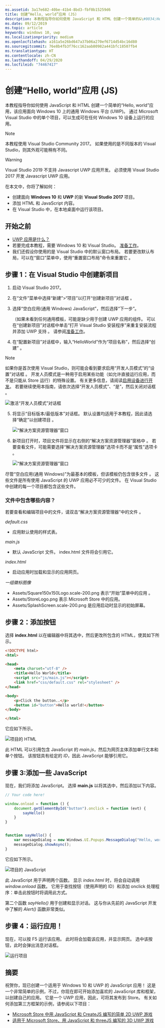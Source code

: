 ```yaml
---
ms.assetid: 3a17e682-40be-41b4-8bd3-fbf0b15259d6
title: 创建“Hello, world”应用 (JS)
description: 本教程指导你如何使用 JavaScript 和 HTML 创建一个简单的&\#0034;Hello, world&\#0034;应用，该应用面向 Windows 10 上的通用 Windows 平台 (UWP)。
ms.date: 09/12/2019
ms.topic: article
keywords: windows 10, uwp
ms.localizationpriority: medium
ms.openlocfilehash: a161a5e26bd647a37b06a270ef6714d54bc16d80
ms.sourcegitcommit: 76e8b4fb3f76cc162aab80982a441bfc18507fb4
ms.translationtype: HT
ms.contentlocale: zh-CN
ms.lasthandoff: 04/29/2020
ms.locfileid: "74467417"
---
```

# <a name="create-a-hello-world-app-js"></a>创建“Hello, world”应用 (JS)

本教程指导你如何使用 JavaScript 和 HTML 创建一个简单的“Hello, world”应用，该应用面向 Windows 10 上的通用 Windows 平台 (UWP)。 通过 Microsoft Visual Studio 中的单个项目，可以生成可在任何 Windows 10 设备上运行的应用。

> [!NOTE]
> 本教程使用 Visual Studio Community 2017。 如果使用的是不同版本的 Visual Studio，则其外观可能稍有不同。

> [!WARNING]
> Visual Studio 2019 不支持 Javascript UWP 应用开发。 必须使用 Visual Studio 2017 开发 Javascript UWP 应用。

在本文中，你将了解如何：

-   创建面向 **Windows 10** 和 **UWP** 的新 **Visual Studio 2017** 项目。
-   添加 HTML 和 JavaScript 内容。
-   在 Visual Studio 中，在本地桌面中运行该项目。

## <a name="before-you-start"></a>开始之前

-   [UWP 应用是什么？](universal-application-platform-guide.md)
-   若要完成本教程，需要 Windows 10 和 Visual Studio。 [准备工作](get-set-up.md)。
-   我们还假设你使用的是 Visual Studio 中的默认窗口布局。 若要更改默认布局，可以在“窗口”菜单中，使用“重置窗口布局”命令来重置它   。

## <a name="step-1-create-a-new-project-in-visual-studio"></a>步骤 1：在 Visual Studio 中创建新项目

1.  启动 Visual Studio 2017。

2.  在“文件”菜单中选择“新建”>“项目”以打开“创建新项目”对话框    。

3.  选择“空白应用(通用 Windows) JavaScript”，然后选择“下一步”。  

    （如果未看到任何通用模板，可能是缺少用于创建 UWP 应用的组件。 可以在“创建新项目”对话框中单击“打开 Visual Studio 安装程序”来重复安装流程并添加 UWP 支持   。 请参阅[准备工作](get-set-up.md)。

4.  在“配置新项目”对话框中，输入“HelloWorld”作为“项目名称”，然后选择“创建”     。

> [!NOTE]
> 如果你是首次使用 Visual Studio，则可能会看到要求启用“开发人员模式”的“设置”对话框  。 开发人员模式是一种用于启用某些功能（如允许直接运行应用，而不是只能从 Store 运行）的特殊设置。 有关更多信息，请阅读[启用设备进行开发](enable-your-device-for-development.md)。 若要继续使用本指南，请依次选择“开发人员模式”、“是”，然后关闭对话框   。

 ![激活“开发人员模式”对话框](images/win10-cs-00.png)

5.  将显示“目标版本/最低版本”对话框。 默认设置均适用于本教程，因此请选择“确定”以创建项目  。

    ![“解决方案资源管理器”窗口](images/win10-cs-02.png)

6.  新项目打开时，项目文件将显示在右侧的“解决方案资源管理器”窗格中  。 若要查看文件，可能需要选择“解决方案资源管理器”选项卡而不是“属性”选项卡   。

    ![“解决方案资源管理器”窗口](images/win10-js-02.png)

尽管“空白应用(通用 Windows)”为最基本的模板，但该模板仍包含很多文件  。 这些文件是所有使用 JavaScript 的 UWP 应用必不可少的文件。 在 Visual Studio 中创建的每一个项目都包含这些文件。


### <a name="whats-in-the-files"></a>文件中包含哪些内容？

若要查看和编辑项目中的文件，请双击“解决方案资源管理器”中的文件  。

*default.css*

-  应用默认使用的样式表。

*main.js*

- 默认 JavaScript 文件。 index.html 文件将会引用它。

*index.html*

- 启动应用时加载和显示的应用网页。

*一组徽标图像*
-   Assets/Square150x150Logo.scale-200.png 表示“开始”菜单中的应用  。
-   Assets/StoreLogo.png 表示 Microsoft Store 中的应用。
-   Assets/SplashScreen.scale-200.png 是应用启动时显示的初始屏幕。

## <a name="step-2-adding-a-button"></a>步骤 2：添加按钮

选择 **index.html** 以在编辑器中将其选中，然后更改所包含的 HTML，使其如下所示。

```html
<!DOCTYPE html>
<html>

<head>
    <meta charset="utf-8" />
    <title>Hello World</title>
    <script src="js/main.js"></script>
    <link href="css/default.css" rel="stylesheet" />
</head>

<body>
    <p>Click the button..</p>
    <button id="button">Hello world!</button>
</body>

</html>
```

它应如下所示。

 ![项目的 HTML](images/win10-js-03.png)

此 HTML 可以引用包含 JavaScript 的 *main.js*，然后为网页主体添加单行文本和单个按钮。 该按钮具有给定的 *ID*，因此 JavaScript 能够引用它。


## <a name="step-3-adding-some-javascript"></a>步骤 3:添加一些 JavaScript

现在，我们将添加 JavaScript。 选择 **main.js** 以将其选中，然后添加以下内容。

```javascript
// Your code here!

window.onload = function () {
    document.getElementById("button").onclick = function (evt) {
        sayHello()
    }
}


function sayHello() {
    var messageDialog = new Windows.UI.Popups.MessageDialog("Hello, world!", "Alert");
    messageDialog.showAsync();
}

```

它应如下所示。

 ![项目的 JavaScript](images/win10-js-04.png)

此 JavaScript 用于声明两个函数。 显示 *index.html* 时，将会自动调用 *window.onload* 函数。 它用于查找按钮（使用声明的 ID）和添加 onclick 处理程序：单击此按钮时将调用此方式。

第二个函数 *sayHello()* 用于创建和显示对话。 这与你从先前的 JavaScript 开发中了解的 *Alert()* 函数非常类似。


## <a name="step-4-run-the-app"></a>步骤 4：运行应用！

现在，可以按 F5 运行该应用。 此时将会加载该应用，并显示网页。 选中该按钮，此时会弹出消息对话框。

 ![运行项目](images/win10-js-05.png)



## <a name="summary"></a>摘要


祝贺你，现已创建一个适用于 Windows 10 和 UWP 的 JavaScript 应用！ 这是一个非常简单的示例，不过，你现在即可开始添加喜欢的 JavaScript 库和框架，以创建自己的应用。 它是一个 UWP 应用，因此，可将其发布到 Store。 有关如何添加第三方框架的示例，请参阅以下项目：

* [Microsoft Store 中用 JavaScript 和 CreateJS 编写的简单 2D UWP 游戏](get-started-tutorial-game-js2d.md)
* [适用于 Microsoft Store、用 JavaScript 和 threeJS 编写的 3D UWP 游戏](get-started-tutorial-game-js3d.md)

